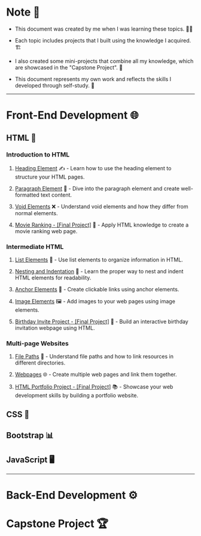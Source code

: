# Note 📝

- This document was created by me when I was learning these topics. 👨‍💻

- Each topic includes projects that I built using the knowledge I acquired. 🏗️

- I also created some mini-projects that combine all my knowledge, which are showcased in the "Capstone Project". 🚀

- This document represents my own work and reflects the skills I developed through self-study. 💪

---

# Front-End Development 🌐

## HTML 📄

### Introduction to HTML

1. [Heading Element](./The%20Complete%202023%20Web%20Development%20Bootcamp/%231%20-%20Front%20end%20Web%20Development/%231%20-%20HTML/1%20-%20Introduction-to-HTML/2.1%20Heading%20Element/index.html) ✍️ - Learn how to use the heading element to structure your HTML pages.

2. [Paragraph Element](./The%20Complete%202023%20Web%20Development%20Bootcamp/%231%20-%20Front%20end%20Web%20Development/%231%20-%20HTML/1%20-%20Introduction-to-HTML/2.2%20Paragraph%20Element/index.html) 📃 - Dive into the paragraph element and create well-formatted text content.

3. [Void Elements](./The%20Complete%202023%20Web%20Development%20Bootcamp/%231%20-%20Front%20end%20Web%20Development/%231%20-%20HTML/1%20-%20Introduction-to-HTML/2.3%20Void%20Elements/index.html) ❌ - Understand void elements and how they differ from normal elements.

4. [Movie Ranking - [Final Project]](./The%20Complete%202023%20Web%20Development%20Bootcamp/%231%20-%20Front%20end%20Web%20Development/%231%20-%20HTML/1%20-%20Introduction-to-HTML/2.4%20Movie%20Ranking%20Project/index.html) 🎥 - Apply HTML knowledge to create a movie ranking web page.

### Intermediate HTML

1. [List Elements](https://sandip3.github.io/Angela-Yu/The%20Complete%202023%20Web%20Development%20Bootcamp/1%20-%20Front%20end%20Web%20Development/1%20-%20HTML/1%20-%20Introduction-to-HTML/2.1%20Heading%20Element/index.html) 📜 - Use list elements to organize information in HTML.

2. [Nesting and Indentation](https://sandip3.github.io/Angela-Yu/The%20Complete%202023%20Web%20Development%20Bootcamp/%231%20-%20Front%20end%20Web%20Development/%231%20-%20HTML/2%20-%20Intermediate%20HTML/3.1%20Nesting%20and%20Indentation/index.html) 🐣 - Learn the proper way to nest and indent HTML elements for readability.

3. [Anchor Elements](https://sandip3.github.io/Angela-Yu/The%20Complete%202023%20Web%20Development%20Bootcamp/%231%20-%20Front%20end%20Web%20Development/%231%20-%20HTML/2%20-%20Intermediate%20HTML/3.2%20Anchor%20Elements/index.html) 🔗 - Create clickable links using anchor elements.

4. [Image Elements](https://sandip3.github.io/Angela-Yu/The%20Complete%202023%20Web%20Development%20Bootcamp/%231%20-%20Front%20end%20Web%20Development/%231%20-%20HTML/2%20-%20Intermediate%20HTML/3.3%20Image%20Elements/index.html) 🖼️ - Add images to your web pages using image elements.

5. [Birthday Invite Project - [Final Project]](https://sandip3.github.io/Angela-Yu/The%20Complete%202023%20Web%20Development%20Bootcamp/%231%20-%20Front%20end%20Web%20Development/%231%20-%20HTML/2%20-%20Intermediate%20HTML/3.4%20Birthday%20Invite%20Project/index.html) 🎂 - Build an interactive birthday invitation webpage using HTML.

### Multi-page Websites

1. [File Paths](https://sandip3.github.io/Angela-Yu/The%20Complete%202023%20Web%20Development%20Bootcamp/%231%20-%20Front%20end%20Web%20Development/%231%20-%20HTML/3%20-%20MultiPage%20Websites/4.0%20File%20Paths/Folder0/index.html) 📁 - Understand file paths and how to link resources in different directories.

2. [Webpages](https://sandip3.github.io/Angela-Yu/The%20Complete%202023%20Web%20Development%20Bootcamp/%231%20-%20Front%20end%20Web%20Development/%231%20-%20HTML/3%20-%20MultiPage%20Websites/4.1%20Webpages/index.html) 🌐 - Create multiple web pages and link them together.

3. [HTML Portfolio Project - [Final Project]](https://sandip3.github.io/Angela-Yu/The%20Complete%202023%20Web%20Development%20Bootcamp/%231%20-%20Front%20end%20Web%20Development/%231%20-%20HTML/3%20-%20MultiPage%20Websites/4.3%20HTML%20Portfolio%20Project/index.html) 📚 - Showcase your web development skills by building a portfolio website.

## CSS 🎨

## Bootstrap 📊

## JavaScript 🖥️

---

# Back-End Development ⚙️

# Capstone Project 🏆
